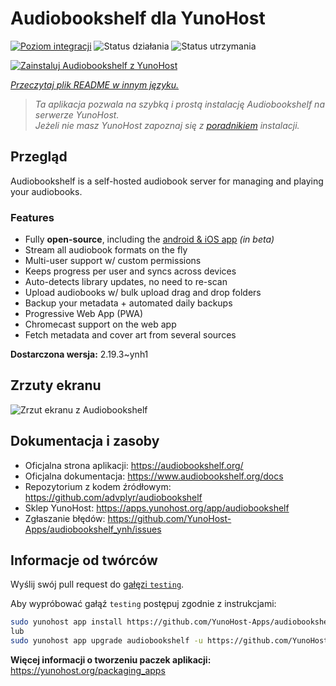 <!--
To README zostało automatycznie wygenerowane przez <https://github.com/YunoHost/apps/tree/master/tools/readme_generator>
Nie powinno być ono edytowane ręcznie.
-->

# Audiobookshelf dla YunoHost

[![Poziom integracji](https://apps.yunohost.org/badge/integration/audiobookshelf)](https://ci-apps.yunohost.org/ci/apps/audiobookshelf/)
![Status działania](https://apps.yunohost.org/badge/state/audiobookshelf)
![Status utrzymania](https://apps.yunohost.org/badge/maintained/audiobookshelf)

[![Zainstaluj Audiobookshelf z YunoHost](https://install-app.yunohost.org/install-with-yunohost.svg)](https://install-app.yunohost.org/?app=audiobookshelf)

*[Przeczytaj plik README w innym języku.](./ALL_README.md)*

> *Ta aplikacja pozwala na szybką i prostą instalację Audiobookshelf na serwerze YunoHost.*  
> *Jeżeli nie masz YunoHost zapoznaj się z [poradnikiem](https://yunohost.org/install) instalacji.*

## Przegląd

Audiobookshelf is a self-hosted audiobook server for managing and playing your audiobooks.

### Features

* Fully **open-source**, including the [android & iOS app](https://github.com/advplyr/audiobookshelf-app) *(in beta)*
* Stream all audiobook formats on the fly
* Multi-user support w/ custom permissions
* Keeps progress per user and syncs across devices
* Auto-detects library updates, no need to re-scan
* Upload audiobooks w/ bulk upload drag and drop folders
* Backup your metadata + automated daily backups
* Progressive Web App (PWA)
* Chromecast support on the web app
* Fetch metadata and cover art from several sources

**Dostarczona wersja:** 2.19.3~ynh1

## Zrzuty ekranu

![Zrzut ekranu z Audiobookshelf](./doc/screenshots/audiobookshelf.jpg)

## Dokumentacja i zasoby

- Oficjalna strona aplikacji: <https://audiobookshelf.org/>
- Oficjalna dokumentacja: <https://www.audiobookshelf.org/docs>
- Repozytorium z kodem źródłowym: <https://github.com/advplyr/audiobookshelf>
- Sklep YunoHost: <https://apps.yunohost.org/app/audiobookshelf>
- Zgłaszanie błędów: <https://github.com/YunoHost-Apps/audiobookshelf_ynh/issues>

## Informacje od twórców

Wyślij swój pull request do [gałęzi `testing`](https://github.com/YunoHost-Apps/audiobookshelf_ynh/tree/testing).

Aby wypróbować gałąź `testing` postępuj zgodnie z instrukcjami:

```bash
sudo yunohost app install https://github.com/YunoHost-Apps/audiobookshelf_ynh/tree/testing --debug
lub
sudo yunohost app upgrade audiobookshelf -u https://github.com/YunoHost-Apps/audiobookshelf_ynh/tree/testing --debug
```

**Więcej informacji o tworzeniu paczek aplikacji:** <https://yunohost.org/packaging_apps>
